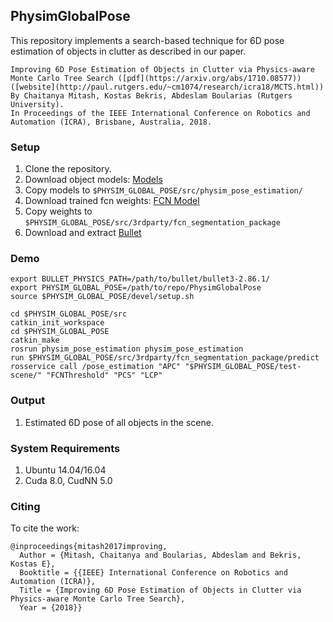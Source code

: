 ## PhysimGlobalPose
This repository implements a search-based technique for 6D pose estimation of objects in clutter as described in our paper.
```
Improving 6D Pose Estimation of Objects in Clutter via Physics-aware Monte Carlo Tree Search ([pdf](https://arxiv.org/abs/1710.08577))([website](http://paul.rutgers.edu/~cm1074/research/icra18/MCTS.html))
By Chaitanya Mitash, Kostas Bekris, Abdeslam Boularias (Rutgers University).
In Proceedings of the IEEE International Conference on Robotics and Automation (ICRA), Brisbane, Australia, 2018.
```

### Setup
1. Clone the repository.
2. Download object models: [Models](https://drive.google.com/drive/folders/1VvIpDOrYlZJ-opGyhXf9o4xBg39lSL3o?usp=sharing)
3. Copy models to ```$PHYSIM_GLOBAL_POSE/src/physim_pose_estimation/```
4. Download trained fcn weights: [FCN Model](https://drive.google.com/drive/folders/1U-JI5SZhA1qwk-gfc2t9dxV56X6eTwWx?usp=sharing)
5. Copy weights to ```$PHYSIM_GLOBAL_POSE/src/3rdparty/fcn_segmentation_package```
6. Download and extract [Bullet](https://github.com/bulletphysics/bullet3/releases/tag/2.86.1)

### Demo
```
export BULLET_PHYSICS_PATH=/path/to/bullet/bullet3-2.86.1/
export PHYSIM_GLOBAL_POSE=/path/to/repo/PhysimGlobalPose
source $PHYSIM_GLOBAL_POSE/devel/setup.sh

cd $PHYSIM_GLOBAL_POSE/src
catkin_init_workspace
cd $PHYSIM_GLOBAL_POSE
catkin_make
rosrun physim_pose_estimation physim_pose_estimation
run $PHYSIM_GLOBAL_POSE/src/3rdparty/fcn_segmentation_package/predict
rosservice call /pose_estimation "APC" "$PHYSIM_GLOBAL_POSE/test-scene/" "FCNThreshold" "PCS" "LCP"
```

### Output
1. Estimated 6D pose of all objects in the scene.

### System Requirements
1. Ubuntu 14.04/16.04
2. Cuda 8.0, CudNN 5.0

### Citing
To cite the work:

```
@inproceedings{mitash2017improving,
  Author = {Mitash, Chaitanya and Boularias, Abdeslam and Bekris, Kostas E},
  Booktitle = {{IEEE} International Conference on Robotics and Automation (ICRA)},
  Title = {Improving 6D Pose Estimation of Objects in Clutter via Physics-aware Monte Carlo Tree Search},
  Year = {2018}}
```